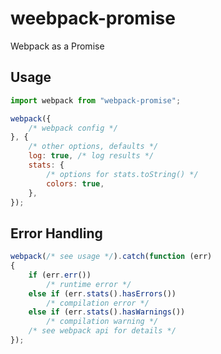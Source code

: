 # weebpack-promise

Webpack as a Promise

## Usage

``` javascript
import webpack from "webpack-promise";

webpack({
    /* webpack config */
}, {
    /* other options, defaults */
    log: true, /* log results */
    stats: {
        /* options for stats.toString() */
        colors: true,
    },
});
```

## Error Handling

``` javascript
webpack(/* see usage */).catch(function (err)
{
    if (err.err())
        /* runtime error */
    else if (err.stats().hasErrors())
        /* compilation error */
    else if (err.stats().hasWarnings())
        /* compilation warning */
    /* see webpack api for details */
});
```

